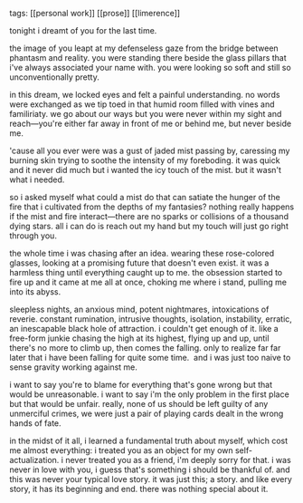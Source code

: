 tags: [[personal work]] [[prose]] [[limerence]]

tonight i dreamt of you for the last time. 

the image of you leapt at my defenseless gaze from the bridge between phantasm and reality. you were standing there beside the glass pillars that i've always associated your name with. you were looking so soft and still so unconventionally pretty. 

in this dream, we locked eyes and felt a painful understanding. no words were exchanged as we tip toed in that humid room filled with vines and familiriaty. we go about our ways but you were never within my sight and reach—you're either far away in front of me or behind me, but never beside me. 

'cause all you ever were was a gust of jaded mist passing by, caressing my burning skin trying to soothe the intensity of my foreboding. it was quick and it never did much but i wanted the icy touch of the mist. but it wasn't what i needed.

so i asked myself what could a mist do that can satiate the hunger of the fire that i cultivated from the depths of my fantasies? nothing really happens if the mist and fire interact—there are no sparks or collisions of a thousand dying stars. all i can do is reach out my hand but my touch will just go right through you.

the whole time i was chasing after an idea. wearing these rose-colored glasses, looking at a promising future that doesn't even exist. it was a harmless thing until everything caught up to me. the obsession started to fire up and it came at me all at once, choking me where i stand, pulling me into its abyss.

sleepless nights, an anxious mind, potent nightmares, intoxications of reverie. constant rumination, intrusive thoughts, isolation, instability, erratic, an inescapable black hole of attraction. i couldn't get enough of it. like a free-form junkie chasing the high at its highest, flying up and up, until there's no more to climb up, then comes the falling. only to realize far far later that i have been falling for quite some time.  and i was just too naive to sense gravity working against me. 

i want to say you're to blame for everything that's gone wrong but that would be unreasonable. i want to say i'm the only problem in the first place but that would be unfair. really, none of us should be left guilty of any unmerciful crimes, we were just a pair of playing cards dealt in the wrong hands of fate. 

in the midst of it all, i learned a fundamental truth about myself, which cost me almost everything: i treated you as an object for my own self-actualization. i never treated you as a friend, i'm deeply sorry for that. i was never in love with you, i guess that's something i should be thankful of. and this was never your typical love story. it was just this; a story. and like every story, it has its beginning and end. there was nothing special about it.